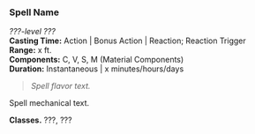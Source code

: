 ### Spell Name  
*???-level ???*  
**Casting Time:** Action | Bonus Action | Reaction; Reaction Trigger  
**Range:** x ft.  
**Components:** C, V, S, M (Material Components)  
**Duration:** Instantaneous | x minutes/hours/days  

> *Spell flavor text.*

Spell mechanical text.

**Classes.** ???, ???